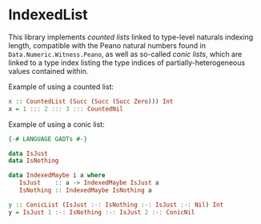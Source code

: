 IndexedList
===========

This library implements *counted lists* linked to type-level naturals indexing length, compatible with the Peano natural numbers found in `Data.Numeric.Witness.Peano`, as well as so-called *conic lists*, which are linked to a type index listing the type indices of partially-heterogeneous values contained within.

Example of using a counted list:

```Haskell
x :: CountedList (Succ (Succ (Succ Zero))) Int
x = 1 ::: 2 ::: 3 ::: CountedNil
```

Example of using a conic list:

```Haskell
{-# LANGUAGE GADTs #-}

data IsJust
data IsNothing

data IndexedMaybe i a where
   IsJust    :: a -> IndexedMaybe IsJust a
   IsNothing :: IndexedMaybe IsNothing a

y :: ConicList (IsJust :-: IsNothing :-: IsJust :-: Nil) Int
y = IsJust 1 :-: IsNothing :-: IsJust 2 :-: ConicNil
```
